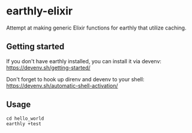 # earthly-elixir

Attempt at making generic Elixir functions for earthly that utilize caching.

## Getting started

If you don't have earthly installed, you can install it via devenv: https://devenv.sh/getting-started/

Don't forget to hook up direnv and devenv to your shell: https://devenv.sh/automatic-shell-activation/

## Usage

```
cd hello_world
earthly +test
```

